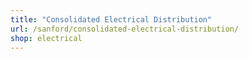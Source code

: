 ```yaml
---
title: "Consolidated Electrical Distribution"
url: /sanford/consolidated-electrical-distribution/
shop: electrical
---
```

